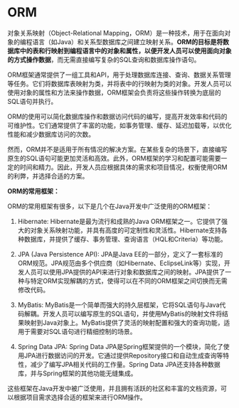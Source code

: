 # ORM

对象关系映射（Object-Relational Mapping，ORM）是一种技术，用于在面向对象的编程语言（如Java）和关系型数据库之间建立映射关系。**ORM的目标是将数据库中的表和行映射到编程语言中的对象和属性，以便开发人员可以使用面向对象的方式操作数据**，而无需直接编写复杂的SQL查询和数据库操作语句。

ORM框架通常提供了一组工具和API，用于处理数据库连接、查询、数据关系管理等任务。它们将数据库表映射为类，并将表中的行映射为类的对象。开发人员可以使用对象的属性和方法来操作数据，ORM框架会负责将这些操作转换为底层的SQL语句并执行。

ORM的使用可以简化数据库操作和数据访问代码的编写，提高开发效率和代码的可维护性。它们通常提供了丰富的功能，如事务管理、缓存、延迟加载等，以优化性能和减少数据库访问的次数。

然而，ORM并不是适用于所有情况的解决方案。在某些复杂的场景下，直接编写原生的SQL语句可能更加灵活和高效。此外，ORM框架的学习和配置可能需要一定的时间和精力。因此，开发人员应根据具体的需求和项目情况，权衡使用ORM的利弊，并选择合适的方案。

**ORM的常用框架：**

ORM的常用框架有很多，以下是几个在Java开发中广泛使用的ORM框架：

1. Hibernate: Hibernate是最为流行和成熟的Java ORM框架之一。它提供了强大的对象关系映射功能，并具有高度的可定制性和灵活性。Hibernate支持各种数据库，并提供了缓存、事务管理、查询语言（HQL和Criteria）等功能。

2. JPA (Java Persistence API): JPA是Java EE的一部分，定义了一套标准的ORM规范。JPA规范由多个供应商（如Hibernate、EclipseLink等）实现，开发人员可以使用JPA提供的API来进行对象和数据库之间的映射。JPA提供了一种与特定ORM实现解耦的方式，使得可以在不同的ORM框架之间切换而无需修改代码。

3. MyBatis: MyBatis是一个简单而强大的持久层框架，它将SQL语句与Java代码解耦。开发人员可以编写原生的SQL语句，并使用MyBatis的映射文件将结果映射到Java对象上。MyBatis提供了灵活的映射配置和强大的查询功能，适用于需要对SQL语句进行精细控制的场景。

4. Spring Data JPA: Spring Data JPA是Spring框架提供的一个模块，简化了使用JPA进行数据访问的开发。它通过提供Repository接口和自动生成查询等特性，减少了编写JPA相关代码的工作量。Spring Data JPA还支持各种数据库，并与Spring框架的其他功能无缝集成。

这些框架在Java开发中被广泛使用，并且拥有活跃的社区和丰富的文档资源，可以根据项目需求选择合适的框架来进行ORM操作。